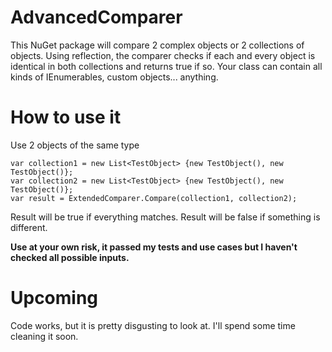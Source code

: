 # AdvancedComparer
This NuGet package will compare 2 complex objects or 2 collections of objects. Using reflection, the comparer checks if each and every object is identical in both collections and returns true if so. Your class can contain all kinds of IEnumerables, custom objects... anything.

# How to use it

Use 2 objects of the same type
```
var collection1 = new List<TestObject> {new TestObject(), new TestObject()};
var collection2 = new List<TestObject> {new TestObject(), new TestObject()};
var result = ExtendedComparer.Compare(collection1, collection2);
```

Result will be true if everything matches.
Result will be false if something is different.

**Use at your own risk, it passed my tests and use cases but I haven't checked all possible inputs.**

# Upcoming
Code works, but it is pretty disgusting to look at. I'll spend some time cleaning it soon.
